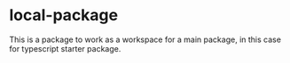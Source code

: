 # local-package
This is a package to work as a workspace for a main package, in this case for typescript starter package.

